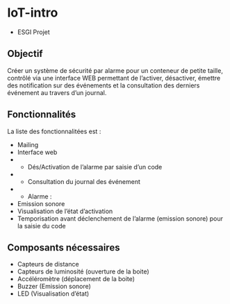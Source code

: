# IoT-intro

 - ESGI Projet
 
Objectif
--------

 Créer un système de sécurité par alarme pour un conteneur de petite taille, contrôlé via une interface WEB permettant de l’activer, désactiver, émettre des notification sur des événements et la consultation des derniers événement au travers d’un journal.
 
Fonctionnalités
---------------

La liste des fonctionnalitées est :
- Mailing
- Interface web
- - Dés/Activation de l’alarme par saisie d’un code
- - Consultation du journal des événement
- - Alarme :
- Emission sonore
- Visualisation de l’état d’activation
- Temporisation avant déclenchement de l’alarme (emission sonore) pour la saisie du code

Composants nécessaires 
----------------------

- Capteurs de distance
- Capteurs de luminosité (ouverture de la boite)
- Accéléromètre (déplacement de la boite)
- Buzzer (Emission sonore)
- LED (Visualisation d’état)
